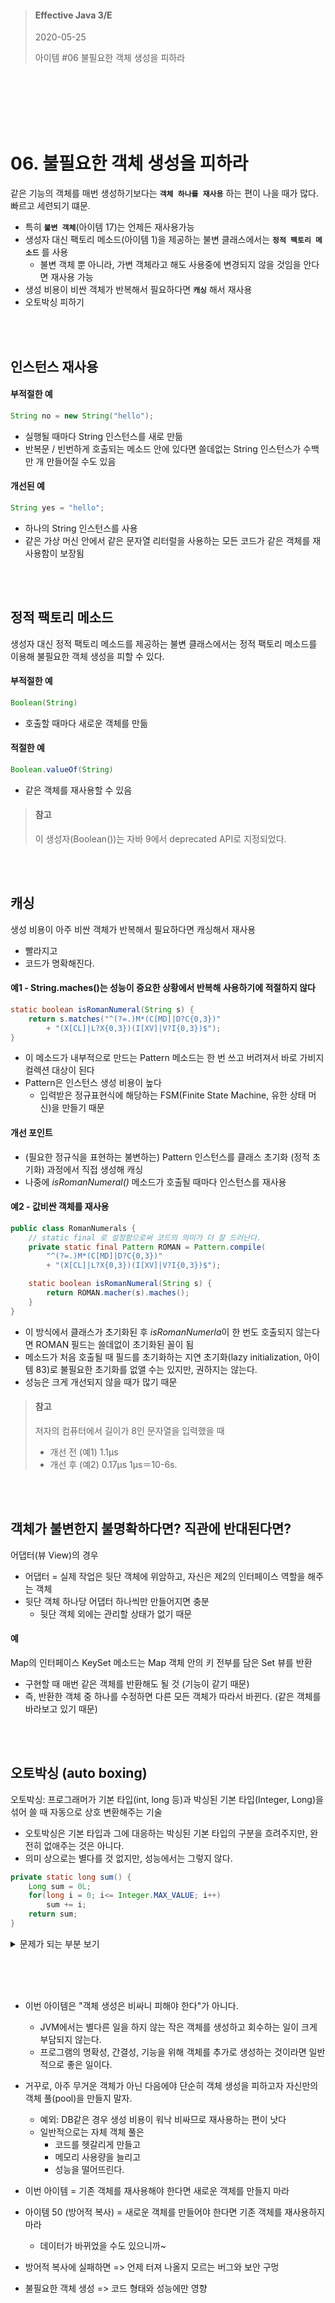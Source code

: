 

> #### Effective Java 3/E
> 2020-05-25
>
> 아이템 #06 불필요한 객체 생성을 피하라

<br><br><br><br><br>





# 06. 불필요한 객체 생성을 피하라

같은 기능의 객체를 매번 생성하기보다는 **`객체 하나를 재사용`** 하는 편이 나을 때가 많다.
빠르고 세련되기 떄문.

* 특히 **`불변 객체`**(아이템 17)는 언제든 재사용가능
* 생성자 대신 팩토리 메소드(아이템 1)을 제공하는 불변 클래스에서는 **`정적 팩토리 메소드`** 를 사용
	* 불변 객체 뿐 아니라, 가변 객체라고 해도 사용중에 변경되지 않을 것임을 안다면 재사용 가능
* 생성 비용이 비싼 객체가 반복해서 필요하다면 **`캐싱`** 해서 재사용
* 오토박싱 피하기


<br><br>


## 인스턴스 재사용

#### 부적절한 예
``` java
String no = new String("hello");
```
- 실행될 때마다 String 인스턴스를 새로 만듦
- 반복문 / 빈번하게 호출되는 메소드 안에 있다면 쓸데없는 String 인스턴스가 수백만 개 만들어질 수도 있음


#### 개선된 예
``` java
String yes = "hello";
```

- 하나의 String 인스턴스를 사용
- 같은 가상 머신 안에서 같은 문자열 리터럴을 사용하는 모든 코드가 같은 객체를 재사용함이 보장됨

<br><br>



## 정적 팩토리 메소드
생성자 대신 정적 팩토리 메소드를 제공하는 불변 클래스에서는 정적 팩토리 메소드를 이용해 불필요한 객체 생성을 피할 수 있다.

#### 부적절한 예
``` java
Boolean(String)
```
- 호출할 때마다 새로운 객체를 만듦


#### 적절한 예
``` java
Boolean.valueOf(String)
```
- 같은 객체를 재사용할 수 있음


> #### 참고
> 이 생성자(Boolean())는 자바 9에서 deprecated API로 지정되었다.


<br><br>


## 캐싱
생성 비용이 아주 비싼 객체가 반복해서 필요하다면 캐싱해서 재사용

- 빨라지고
- 코드가 명확해진다.


#### 예1 - String.maches()는 성능이 중요한 상황에서 반복해 사용하기에 적절하지 않다
``` java
static boolean isRomanNumeral(String s) {
	return s.matches("^(?=.)M*(C[MD]|D?C{0,3})"
		+ "(X[CL]|L?X{0,3})(I[XV]|V?I{0,3})$");
}
```
- 이 메소드가 내부적으로 만드는 Pattern 메소드는 한 번 쓰고 버려져서 바로 가비지 컬렉션 대상이 된다
- Pattern은 인스턴스 생성 비용이 높다
	- 입력받은 정규표현식에 해당하는 FSM(Finite State Machine, 유한 상태 머신)을 만들기 때문

#### 개선 포인트
- (필요한 정규식을 표현하는 불변하는) Pattern 인스턴스를 클래스 초기화 (정적 초기화) 과정에서 직접 생성해 캐싱
- 나중에 *isRomanNumeral()* 메소드가 호출될 때마다 인스턴스를 재사용


#### 예2 - 값비싼 객체를 재사용
``` java
public class RomanNumerals {
	// static final 로 설정함으로써 코드의 의미가 더 잘 드러난다.
	private static final Pattern ROMAN = Pattern.compile(
		"^(?=.)M*(C[MD]|D?C{0,3})"
		+ "(X[CL]|L?X{0,3})(I[XV]|V?I{0,3})$");

	static boolean isRomanNumeral(String s) {
		return ROMAN.macher(s).maches();
	}
}
```
- 이 방식에서 클래스가 초기화된 후 *isRomanNumerla*이 한 번도 호출되지 않는다면  ROMAN 필드는 쓸데없이 초기화된 꼴이 됨
- 메소드가 처음 호출될 때 필드를 초기화하는 지연 초기화(lazy initialization, 아이템 83)로 불필요한 초기화를 없앨 수는 있지만, 권하지는 않는다.
- 성능은 크게 개선되지 않을 때가 많기 때문


> #### 참고
> 저자의 컴퓨터에서 길이가 8인 문자열을 입력했을 때
> * 개선 전 (예1) 1.1µs
> * 개선 후 (예2) 0.17µs
> 1µs＝10-6s.


<br><br>


## 객체가  불변한지 불명확하다면? 직관에 반대된다면?

어댑터(뷰 View)의 경우

* 어댑터 = 실제 작업은 뒷단 객체에 위암하고, 자신은 제2의 인터페이스 역할을 해주는 객체
* 뒷단 객체 하나당 어댑터 하나씩만 만들어지면 충분
	* 뒷단 객체 외에는 관리할 상태가 없기 때문


#### 예
Map의 인터페이스 KeySet 메소드는 Map 객체 안의 키 전부를 담은 Set 뷰를 반환
- 구현할 때 매번 같은 객체를 반환해도 될 것 (기능이 같기 때문)
- 즉, 반환한 객체 중 하나를 수정하면 다른 모든 객체가 따라서 바뀐다. (같은 객체를 바라보고 있기 때문)


<br><br>



## 오토박싱 (auto boxing)
오토박싱: 프로그래머가 기본 타입(int, long 등)과 박싱된 기본 타입(Integer, Long)을 섞어 쓸 때 자동으로 상호 변환해주는 기술

* 오토박싱은 기본 타입과 그에 대응하는 박싱된 기본 타입의 구분을 흐려주지만, 완전히 없애주는 것은 아니다.
* 의미 상으로는 별다를 것 없지만, 성능에서는 그렇지 않다.

``` java
private static long sum() {
	Long sum = 0L;
	for(long i = 0; i<= Integer.MAX_VALUE; i++)
		sum += i;
	return sum;
}
```

<details>
  <summary>문제가 되는 부분 보기</summary>

```
Long sum (박싱된 타입) 이 아닌,
long sum (기본 타입)으로 선언했어야 함
```

</details>


<br><br><br>



* 이번 아이템은 "객체 생성은 비싸니 피해야 한다"가 아니다.
	* JVM에서는 별다른 일을 하지 않는 작은 객체를 생성하고 회수하는 일이 크게 부담되지 않는다.
	* 프로그램의 명확성, 간결성, 기능을 위해 객체를 추가로 생성하는 것이라면 일반적으로 좋은 일이다.

* 거꾸로, 아주 무거운 객체가 아닌 다음에야 단순히 객체 생성을 피하고자 자신만의 객체 풀(pool)을 만들지 말자.
	* 예외: DB같은 경우 생성 비용이 워낙 비싸므로 재사용하는 편이 낫다
	* 일반적으로는 자체 객체 풀은 
		* 코드를 헷갈리게 만들고 
		* 메모리 사용량을 늘리고 
		* 성능을 떨어뜨린다.

* 이번 아이템 = 기존 객체를 재사용해야 한다면 새로운 객체를 만들지 마라
* 아이템 50 (방어적 복사) = 새로운 객체를 만들어야 한다면 기존 객체를 재사용하지 마라
	* 데이터가 바뀌었을 수도 있으니까~
* 방어적 복사에 실패하면 => 언제 터져 나올지 모르는 버그와 보안 구멍
* 불필요한 객체 생성 => 코드 형태와 성능에만 영향



